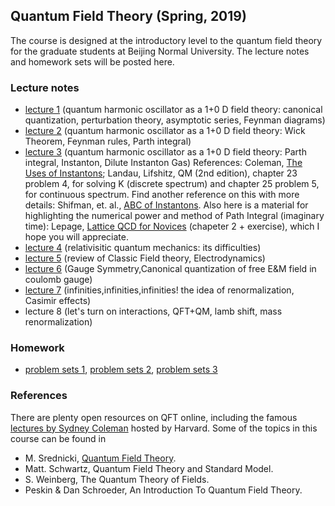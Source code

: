 ## Quantum Field Theory (Spring, 2019)

The course is designed at the introductory level to the quantum field theory for the graduate students at Beijing Normal University. The lecture notes and homework sets will be posted here.


### Lecture notes
- [lecture 1](https://l-x-x.github.io/qft-2019/notes/qft2019spring-1.pdf) (quantum harmonic oscillator as a 1+0 D field theory: canonical quantization, perturbation theory, asymptotic series, Feynman diagrams)
- [lecture 2](https://l-x-x.github.io/qft-2019/notes/qft2019spring-2.pdf)  (quantum harmonic oscillator as a 1+0 D field theory: Wick Theorem, Feynman rules, Parth integral)
- [lecture 3](https://l-x-x.github.io/qft-2019/notes/qft2019spring-3.pdf)  (quantum harmonic oscillator as a 1+0 D field theory: Parth integral, Instanton, Dilute Instanton Gas) 
References: Coleman, [The Uses of Instantons](https://l-x-x.github.io/qft-2019/notes/Coleman-Instantons.pdf); Landau, Lifshitz, QM (2nd edition), chapter 23 problem 4, for solving K (discrete spectrum) and chapter 25 problem 5, for continuous spectrum. Find another reference on this with more details: Shifman, et. al., [ABC of Instantons](https://l-x-x.github.io/qft-2019/notes/ABC_of_Instantons.pdf). Also here is a material for highlighting the numerical power and method of Path Integral (imaginary time): Lepage, [Lattice QCD for Novices](https://arxiv.org/pdf/hep-lat/0506036.pdf) (chapeter 2 + exercise), which I hope you will appreciate. 
- [lecture 4](https://l-x-x.github.io/qft-2019/notes/qft2019spring-4.pdf) (relativisitic quantum mechanics: its difficulties)
- [lecture 5](https://l-x-x.github.io/qft-2019/notes/qft2019spring-5.pdf) (review of Classic Field theory, Electrodynamics)
- [lecture 6](https://l-x-x.github.io/qft-2019/notes/qft2019spring-6.pdf) (Gauge Symmetry,Canonical quantization of free E&M field in coulomb gauge)
- [lecture 7](https://l-x-x.github.io/qft-2019/notes/qft2019spring-7.pdf)  (infinities,infinities,infinities! the idea of renormalization, Casimir effects)
- lecture 8 (let's turn on interactions, QFT+QM, lamb shift, mass renormalization)

### Homework 
- [problem sets 1](https://l-x-x.github.io/qft-2019/hw/HW1.pdf), [problem sets 2](https://l-x-x.github.io/qft-2019/hw/HW2.pdf), [problem sets 3](https://l-x-x.github.io/qft-2019/hw/HW3.pdf)

### References
There are plenty open resources on QFT online, including the famous [lectures by Sydney Coleman](https://www.physics.harvard.edu/events/videos/Phys253) hosted by Harvard. Some of the topics in this course can be found in

- M. Srednicki, [Quantum Field Theory](http://web.physics.ucsb.edu/~mark/ms-qft-DRAFT.pdf).
- Matt. Schwartz, Quantum Field Theory and Standard Model.
- S. Weinberg, The Quantum Theory of Fields.
- Peskin & Dan Schroeder, An Introduction To Quantum Field Theory.
